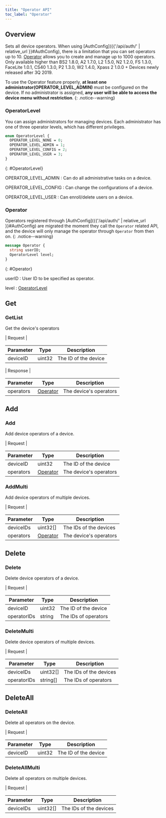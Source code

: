 ```yaml
---
title: "Operator API"
toc_label: "Operator"  
---
```


## Overview

Sets all device operators.
When using [AuthConfig]({{'/api/auth/' | relative_url }}#AuthConfig), there is a limitation that you can set operators up to 10.
[Operator](#Operator) allows you to create and manage up to 1000 operators.
Only available higher than BS2 1.8.0, A2 1.7.0, L2 1.5.0, N2 1.2.0, FS 1.3.0, FaceLite 1.0.1, CS40 1.3.0, P2 1.3.0, W2 1.4.0, Xpass 2 1.0.0 + Devices newly released after 3Q 2019.

To use the Operator feature properly, __at least one administrator(OPERATOR_LEVEL_ADMIN)__ must be configured on the device.
If no administrator is assigned, __any user will be able to access the device menu without restriction__.
{: .notice--warning}

### OperatorLevel

You can assign administrators for managing devices. Each administrator has one of three operator levels, which has different privileges.

```protobuf
enum OperatorLevel {
  OPERATOR_LEVEL_NONE = 0;
  OPERATOR_LEVEL_ADMIN = 1;
  OPERATOR_LEVEL_CONFIG = 2;
  OPERATOR_LEVEL_USER = 3;
}
```
{: #OperatorLevel}


OPERATOR_LEVEL_ADMIN
: Can do all administrative tasks on a device.

OPERATOR_LEVEL_CONFIG
: Can change the configurations of a device.

OPERATOR_LEVEL_USER
: Can enroll/delete users on a device.

### Operator

Operators registered through [AuthConfig]({{'/api/auth/' | relative_url }}#AuthConfig) are migrated the moment they call the `Operator` related API, and the device will only manage the operator through `Operator` from then on.
{: .notice--warning}


```protobuf
message Operator {
  string userID;
  OperatorLevel level;
}
```
{: #Operator}

userID
: User ID to be specified as operator.

level
: [OperatorLevel](#OperatorLevel)

## Get

### GetList

Get the device's operators

| Request |

| Parameter | Type | Description |
| --------- | ---- | ----------- |
| deviceID | uint32 | The ID of the device |

| Response |

| Parameter | Type | Description |
| --------- | ---- | ----------- |
| operators | [Operator](#Operator) | The device's operators |

## Add

### Add

Add device operators of a device.

| Request |

| Parameter | Type | Description |
| --------- | ---- | ----------- |
| deviceID | uint32 | The ID of the device |
| operators | [Operator](#Operator) | The device's operators |

### AddMulti

Add device operators of multiple devices.

| Request |

| Parameter | Type | Description |
| --------- | ---- | ----------- |
| deviceIDs | uint32[] | The IDs of the devices |
| operators | [Operator](#Operator) | The device's operators |

## Delete

### Delete

Delete device operators of a device.

| Request |

| Parameter | Type | Description |
| --------- | ---- | ----------- |
| deviceID | uint32 | The ID of the device |
| operatorIDs | string | The IDs of operators |

### DeleteMulti

Delete device operators of multiple devices.

| Request |

| Parameter | Type | Description |
| --------- | ---- | ----------- |
| deviceIDs | uint32[] | The IDs of the devices |
| operatorIDs | string[] | The IDs of operators |

## DeleteAll

### DeleteAll

Delete all operators on the device.

| Request |

| Parameter | Type | Description |
| --------- | ---- | ----------- |
| deviceID | uint32 | The ID of the device |

### DeleteAllMulti

Delete all operators on multiple devices.

| Request |

| Parameter | Type | Description |
| --------- | ---- | ----------- |
| deviceIDs | uint32[] | The IDs of the devices |